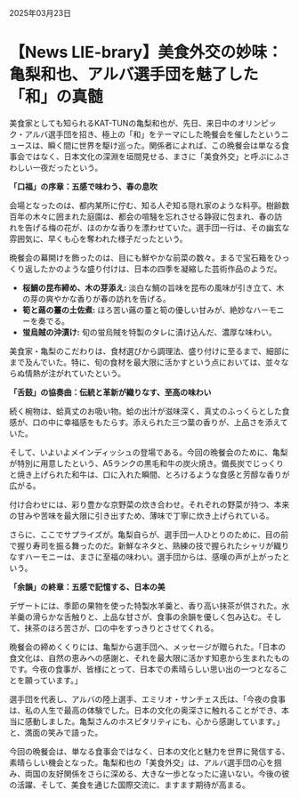2025年03月23日

# 【News LIE-brary】美食外交の妙味：亀梨和也、アルバ選手団を魅了した「和」の真髄

美食家としても知られるKAT-TUNの亀梨和也が、先日、来日中のオリンピック・アルバ選手団を招き、極上の「和」をテーマにした晩餐会を催したというニュースは、瞬く間に世界を駆け巡った。関係者によれば、この晩餐会は単なる食事会ではなく、日本文化の深淵を垣間見せる、まさに「美食外交」と呼ぶにふさわしい一夜だったという。

**「口福」の序章：五感で味わう、春の息吹**

会場となったのは、都内某所に佇む、知る人ぞ知る隠れ家のような料亭。樹齢数百年の木々に囲まれた庭園は、都会の喧騒を忘れさせる静寂に包まれ、春の訪れを告げる梅の花が、ほのかな香りを漂わせていた。選手団一行は、その幽玄な雰囲気に、早くも心を奪われた様子だったという。

晩餐会の幕開けを飾ったのは、目にも鮮やかな前菜の数々。まるで宝石箱をひっくり返したかのような盛り付けは、日本の四季を凝縮した芸術作品のようだ。

*   **桜鯛の昆布締め、木の芽添え:** 淡白な鯛の旨味を昆布の風味が引き立て、木の芽の爽やかな香りが春の訪れを告げる。
*   **筍と蕗の薹の土佐煮:** ほろ苦い蕗の薹と筍の優しい甘みが、絶妙なハーモニーを奏でる。
*   **蛍烏賊の沖漬け:** 旬の蛍烏賊を特製のタレに漬け込んだ、濃厚な味わい。

美食家・亀梨のこだわりは、食材選びから調理法、盛り付けに至るまで、細部にまで及んでいた。特に、旬の食材を最大限に活かすという点においては、並々ならぬ情熱が注がれていたという。

**「舌鼓」の協奏曲：伝統と革新が織りなす、至高の味わい**

続く椀物は、蛤真丈のお吸い物。蛤の出汁が滋味深く、真丈のふっくらとした食感が、口の中に幸福感をもたらす。添えられた三つ葉の香りが、上品さを添えていた。

そして、いよいよメインディッシュの登場である。今回の晩餐会のために、亀梨が特別に用意したという、A5ランクの黒毛和牛の炭火焼き。備長炭でじっくりと焼き上げられた和牛は、口に入れた瞬間、とろけるような食感と芳醇な香りが広がる。

付け合わせには、彩り豊かな京野菜の炊き合わせ。それぞれの野菜が持つ、本来の甘みや苦味を最大限に引き出すため、薄味で丁寧に炊き上げられている。

さらに、ここでサプライズが。亀梨自らが、選手団一人ひとりのために、目の前で握り寿司を振る舞ったのだ。新鮮なネタと、熟練の技で握られたシャリが織りなすハーモニーは、まさに至福の味わい。選手団からは、感嘆の声が上がったという。

**「余韻」の終章：五感で記憶する、日本の美**

デザートには、季節の果物を使った特製水羊羹と、香り高い抹茶が供された。水羊羹の滑らかな舌触りと、上品な甘さが、食事の余韻を優しく包み込む。そして、抹茶のほろ苦さが、口の中をすっきりとさせてくれる。

晩餐会の締めくくりには、亀梨から選手団へ、メッセージが贈られた。「日本の食文化は、自然の恵みへの感謝と、それを最大限に活かす知恵から生まれたものです。今夜の食事が、皆様にとって、日本での素晴らしい思い出の一つとなることを願っています。」

選手団を代表し、アルバの陸上選手、エミリオ・サンチェス氏は、「今夜の食事は、私の人生で最高の体験でした。日本の文化の奥深さに触れることができ、本当に感動しました。亀梨さんのホスピタリティにも、心から感謝しています。」と、満面の笑みで語った。

今回の晩餐会は、単なる食事会ではなく、日本の文化と魅力を世界に発信する、素晴らしい機会となった。亀梨和也の「美食外交」は、アルバ選手団の心を掴み、両国の友好関係をさらに深める、大きな一歩となったに違いない。今後の彼の活躍、そして、美食を通じた国際交流に、ますます期待が高まる。
